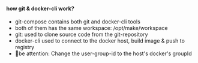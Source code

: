 #### how git & docker-cli work?

- git-compose contains both git and docker-cli tools
- both of them has the same workspace: /opt/make/workspace
- git: used to clone source code from the git-repository
- docker-cli used to connect to the docker host, build image & push to registry
- 🧭be attention: Change the user-group-id to the host's docker's groupId
